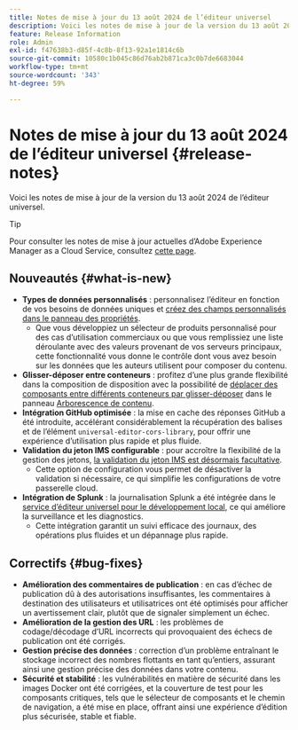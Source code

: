```yaml
---
title: Notes de mise à jour du 13 août 2024 de l’éditeur universel
description: Voici les notes de mise à jour de la version du 13 août 2024 de l’éditeur universel.
feature: Release Information
role: Admin
exl-id: f47638b3-d85f-4c8b-8f13-92a1e1814c6b
source-git-commit: 10580c1b045c86d76ab2b871ca3c0b7de6683044
workflow-type: tm+mt
source-wordcount: '343'
ht-degree: 59%

---
```


# Notes de mise à jour du 13 août 2024 de l’éditeur universel {#release-notes}

Voici les notes de mise à jour de la version du 13 août 2024 de l’éditeur universel.

>[!TIP]
>
>Pour consulter les notes de mise à jour actuelles d’Adobe Experience Manager as a Cloud Service, consultez [cette page](/help/release-notes/release-notes-cloud/release-notes-current.md).

## Nouveautés {#what-is-new}

* **Types de données personnalisés** : personnalisez l’éditeur en fonction de vos besoins de données uniques et [créez des champs personnalisés dans le panneau des propriétés](https://developer.adobe.com/uix/docs/services/aem-universal-editor/api/item-types-renderers/).
   * Que vous développiez un sélecteur de produits personnalisé pour des cas d’utilisation commerciaux ou que vous remplissiez une liste déroulante avec des valeurs provenant de vos serveurs principaux, cette fonctionnalité vous donne le contrôle dont vous avez besoin sur les données que les auteurs utilisent pour composer du contenu.
* **Glisser-déposer entre conteneurs** : profitez d’une plus grande flexibilité dans la composition de disposition avec la possibilité de [déplacer des composants entre différents conteneurs par glisser-déposer](/help/sites-cloud/authoring/universal-editor/authoring.md#reordering-components) dans le panneau [Arborescence de contenu](/help/sites-cloud/authoring/universal-editor/navigation.md#content-tree-mode).
* **Intégration GitHub optimisée** : la mise en cache des réponses GitHub a été introduite, accélérant considérablement la récupération des balises et de l’élément `universal-editor-cors-library`, pour offrir une expérience d’utilisation plus rapide et plus fluide.
* **Validation du jeton IMS configurable** : pour accroître la flexibilité de la gestion des jetons, [la validation du jeton IMS est désormais facultative](/help/implementing/universal-editor/local-dev.md#setting-up-service).
   * Cette option de configuration vous permet de désactiver la validation si nécessaire, ce qui simplifie les configurations de votre passerelle cloud.
* **Intégration de Splunk** : la journalisation Splunk a été intégrée dans le [service d’éditeur universel pour le développement local](/help/implementing/universal-editor/local-dev.md#setting-up-service), ce qui améliore la surveillance et les diagnostics.
   * Cette intégration garantit un suivi efficace des journaux, des opérations plus fluides et un dépannage plus rapide.

## Correctifs {#bug-fixes}

* **Amélioration des commentaires de publication** : en cas d’échec de publication dû à des autorisations insuffisantes, les commentaires à destination des utilisateurs et utilisatrices ont été optimisés pour afficher un avertissement clair, plutôt que de signaler simplement un échec.
* **Amélioration de la gestion des URL** : les problèmes de codage/décodage d’URL incorrects qui provoquaient des échecs de publication ont été corrigés.
* **Gestion précise des données** : correction d’un problème entraînant le stockage incorrect des nombres flottants en tant qu’entiers, assurant ainsi une gestion précise des données dans votre contenu.
* **Sécurité et stabilité** : les vulnérabilités en matière de sécurité dans les images Docker ont été corrigées, et la couverture de test pour les composants critiques, tels que le sélecteur de composants et le chemin de navigation, a été mise en place, offrant ainsi une expérience d’édition plus sécurisée, stable et fiable.
